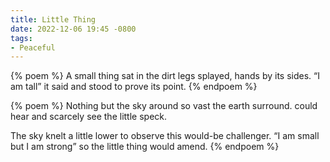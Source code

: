 ```yaml
---
title: Little Thing
date: 2022-12-06 19:45 -0800
tags:
- Peaceful
---
```

{% poem %}
A small thing sat in the dirt
legs splayed, hands by its sides.
<q>I am tall</q> it said
and stood to prove its point.
{% endpoem %}

{% poem %}
Nothing but the sky around
so vast the earth surround.
could hear and scarcely see
the little speck.

The sky knelt a little lower
to observe this would-be challenger.
<q>I am small but I am strong</q>
so the little thing would amend.
{% endpoem %}
